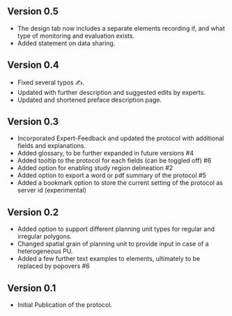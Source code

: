 ## Version 0.5

* The design tab now includes a separate elements recording if, and what type of monitoring and evaluation exists.
* Added statement on data sharing.

## Version 0.4

* Fixed several typos ✍️. 
* Updated with further description and suggested edits by experts.
* Updated and shortened preface description page.

## Version 0.3

* Incorporated Expert-Feedback and updated the protocol with additional fields and explanations.
* Added glossary, to be further expanded in future versions #4
* Added tooltip to the protocol for each fields (can be toggled off) #6
* Added option for enabling study region delineation #2
* Added option to export a word or pdf summary of the protocol #5
* Added a bookmark option to store the current setting of the protocol as server id (experimental)

## Version 0.2

* Added option to support different planning unit types for regular and irregular polygons.
* Changed spatial grain of planning unit to provide input in case of a heterogeneous PU.
* Added a few further text examples to elements, ultimately to be replaced by popovers #6

## Version 0.1

* Initial Publication of the protocol.

